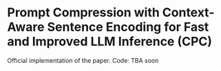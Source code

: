 # Prompt Compression with Context-Aware Sentence Encoding for Fast and Improved LLM Inference (CPC)
Official implementation of the paper.
Code: TBA soon
